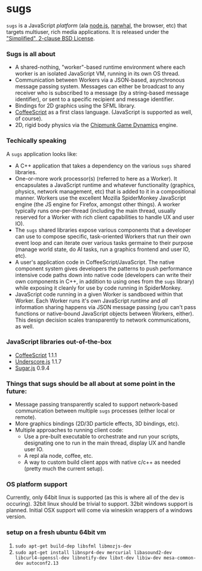 # sugs

`sugs` is a JavaScript *platform* (ala [node.js](http://nodejs.org), [narwhal](http://nawwhaljs.org), the browser, etc) that targets multiuser, rich media applications. It is released under the ["Simplified", 2-clause BSD License](http://en.wikipedia.org/wiki/BSD_licenses#2-clause_license_.28.22Simplified_BSD_License.22_or_.22FreeBSD_License.22.29).

### Sugs is all about

* A shared-nothing, "worker"-based runtime environment where each worker is an
  isolated JavaScript VM, running in its own OS thread.
* Communication between Workers via a JSON-based, asynchronous message passing
  system. Messages can either be broadcast to any receiver who is
  subscribed to a message (by a string-based message identifier), or sent to a specific
  recipient and message identifier.
* Bindings for 2D graphics using the SFML library.
* [CoffeeScript](http://coffee-script.org) as a first class language.
  (JavaScript is supported as well, of course).
* 2D, rigid body physics via the [Chipmunk Game Dynamics](http://code.google.com/p/chipmunk-physics/) engine.

### Techically speaking

A `sugs` application looks like:

* A C++ application that takes a dependency on the various `sugs` shared
  libraries.
* One-or-more work processor(s) (referred to here as a Worker). It encapsulates a
  JavaScript runtime and whatever functionality (graphics, physics,
  network management, etc) that is added to it in a compositional manner.
  Workers use the excellent Mozilla SpiderMonkey JavaScript engine (the JS
  engine for Firefox, amongst other things). A worker typically runs
  one-per-thread (including the main thread, usually reserved for a Worker
  with rich client capabilities to handle UX and user IO).
* The `sugs` shared libraries expose various components that a developer can
  use to compose specific, task-oriented Workers that run their own
  event loop and can iterate over various tasks germaine to their purpose
  (manage world state, do AI tasks, run a graphics frontend and user IO, etc).
* A user's application code in CoffeeScript/JavaScript. The native component
  system gives developers the patterns to push performance intensive
  code paths down into native code (developers can write their own
  components in C++, in addition to using ones from the `sugs` library)
  while exposing it cleanly for use by code running in SpiderMonkey.
* JavaScript code running in a given Worker is sandboxed within that
  Worker. Each Worker runs it's own JavaScript *runtime* and *all*
  information sharing happens via JSON message passing (you can't pass
  functions or native-bound JavaScript objects between Workers, either).
  This design decision scales transparently to network communications,
  as well.

### JavaScript libraries out-of-the-box

* [CoffeeScript](http://coffee-script.org) 1.1.1
* [Underscore.js](http://documentcloud.github.com/underscore/) 1.1.7
* [Sugar.js](http://sugarjs.com) 0.9.4

### Things that sugs should be all about at some point in the future:

* Message passing transparently scaled to support network-based
  communication between multiple `sugs` processes (either local or
remote).
* More graphics bindings (2D/3D particle effects, 3D bindings, etc).
* Multiple approaches to running client code:
  * Use a pre-built executable to orchestrate and run your scripts,
    designating one to run in the main thread, display UX and handle
    user IO.
  * A repl ala node, coffee, etc.
  * A way to custom build client apps with native c/c++ as needed
    (pretty much the current setup).

### OS platform support

Currently, only 64bit linux is supported (as this is where all of the dev is occuring). 32bit linux should be trivial to support. 32bit windows support is planned. Initial OSX support will come via wineskin wrappers of a windows version.

### setup on a fresh ubuntu 64bit vm

1. `sudo apt-get build-dep libsfml libmozjs-dev`
2. `sudo apt-get install libnspr4-dev mercurial libasound2-dev libcurl4-openssl-dev libnotify-dev libxt-dev libiw-dev mesa-common-dev autoconf2.13`
